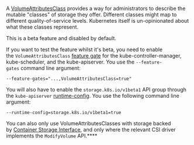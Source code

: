 A [VolumeAttributesClass](https://kubernetes.io/docs/concepts/storage/volume-attributes-classes/) provides a way for administrators to describe the mutable "classes" of storage they offer. Different classes might map to different quality-of-service levels. Kubernetes itself is un-opinionated about what these classes represent.

This is a beta feature and disabled by default.

If you want to test the feature whilst it's beta, you need to enable the `VolumeAttributesClass` [feature gate](https://kubernetes.io/docs/reference/command-line-tools-reference/feature-gates/) for the kube-controller-manager, kube-scheduler, and the kube-apiserver. You use the `--feature-gates` command line argument:

```
--feature-gates="...,VolumeAttributesClass=true"
```

You will also have to enable the `storage.k8s.io/v1beta1` API group through the `kube-apiserver` [runtime-config](https://kubernetes.io/docs/tasks/administer-cluster/enable-disable-api/). You use the following command line argument:

```
--runtime-config=storage.k8s.io/v1beta1=true
```

You can also only use VolumeAttributesClasses with storage backed by [Container Storage Interface](https://kubernetes.io/docs/concepts/storage/volumes/#csi), and only where the relevant CSI driver implements the `ModifyVolume` API.****